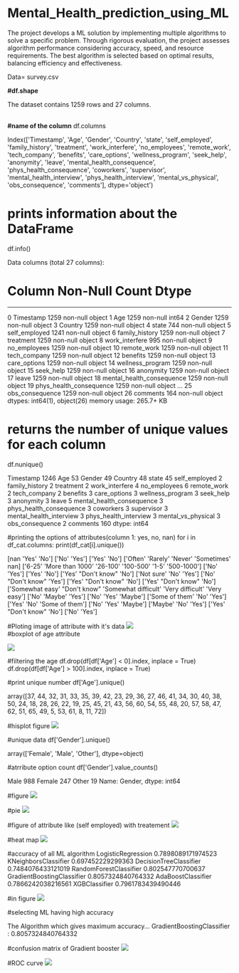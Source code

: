# Mental_Health_prediction_using_ML
The project develops a ML solution by implementing multiple algorithms to solve a specific problem. Through rigorous evaluation, the project assesses algorithm performance considering accuracy, speed, and resource requirements. The best algorithm is selected based on optimal results, balancing efficiency and effectiveness.

<p>Data= survey.csv</p>

<b>#df.shape</b>
<p>The dataset contains 1259 rows and 27 columns.</p>
<br>
<b>#name of the column</b>
df.columns
<br>
<p>Index(['Timestamp', 'Age', 'Gender', 'Country', 'state', 'self_employed',
       'family_history', 'treatment', 'work_interfere', 'no_employees',
       'remote_work', 'tech_company', 'benefits', 'care_options',
       'wellness_program', 'seek_help', 'anonymity', 'leave',
       'mental_health_consequence', 'phys_health_consequence', 'coworkers',
       'supervisor', 'mental_health_interview', 'phys_health_interview',
       'mental_vs_physical', 'obs_consequence', 'comments'],
      dtype='object')</p>

# prints information about the DataFrame
df.info()

Data columns (total 27 columns):
 #   Column                     Non-Null Count  Dtype 
---  ------                     --------------  ----- 
 0   Timestamp                  1259 non-null   object
 1   Age                        1259 non-null   int64 
 2   Gender                     1259 non-null   object
 3   Country                    1259 non-null   object
 4   state                      744 non-null    object
 5   self_employed              1241 non-null   object
 6   family_history             1259 non-null   object
 7   treatment                  1259 non-null   object
 8   work_interfere             995 non-null    object
 9   no_employees               1259 non-null   object
 10  remote_work                1259 non-null   object
 11  tech_company               1259 non-null   object
 12  benefits                   1259 non-null   object
 13  care_options               1259 non-null   object
 14  wellness_program           1259 non-null   object
 15  seek_help                  1259 non-null   object
 16  anonymity                  1259 non-null   object
 17  leave                      1259 non-null   object
 18  mental_health_consequence  1259 non-null   object
 19  phys_health_consequence    1259 non-null   object
...
 25  obs_consequence            1259 non-null   object
 26  comments                   164 non-null    object
dtypes: int64(1), object(26)
memory usage: 265.7+ KB

# returns the number of unique values for each column
df.nunique()

Timestamp                    1246
Age                            53
Gender                         49
Country                        48
state                          45
self_employed                   2
family_history                  2
treatment                       2
work_interfere                  4
no_employees                    6
remote_work                     2
tech_company                    2
benefits                        3
care_options                    3
wellness_program                3
seek_help                       3
anonymity                       3
leave                           5
mental_health_consequence       3
phys_health_consequence         3
coworkers                       3
supervisor                      3
mental_health_interview         3
phys_health_interview           3
mental_vs_physical              3
obs_consequence                 2
comments                      160
dtype: int64

#printing the options of attributes(column 1: yes, no, nan)
for i in df_cat.columns:
  print(df_cat[i].unique())

[nan 'Yes' 'No']
['No' 'Yes']
['Yes' 'No']
['Often' 'Rarely' 'Never' 'Sometimes' nan]
['6-25' 'More than 1000' '26-100' '100-500' '1-5' '500-1000']
['No' 'Yes']
['Yes' 'No']
['Yes' "Don't know" 'No']
['Not sure' 'No' 'Yes']
['No' "Don't know" 'Yes']
['Yes' "Don't know" 'No']
['Yes' "Don't know" 'No']
['Somewhat easy' "Don't know" 'Somewhat difficult' 'Very difficult'
 'Very easy']
['No' 'Maybe' 'Yes']
['No' 'Yes' 'Maybe']
['Some of them' 'No' 'Yes']
['Yes' 'No' 'Some of them']
['No' 'Yes' 'Maybe']
['Maybe' 'No' 'Yes']
['Yes' "Don't know" 'No']
['No' 'Yes']


#Ploting image of attribute with it's data
<img src="upload/self_employed.png"><br>
#boxplot of age attribute
<br>

<img src="upload/plot_image.png">

#filtering the age
df.drop(df[df['Age'] < 0].index, inplace = True)
df.drop(df[df['Age'] > 100].index, inplace = True)

#print unique number
df['Age'].unique()

array([37, 44, 32, 31, 33, 35, 39, 42, 23, 29, 36, 27, 46, 41, 34, 30, 40,
       38, 50, 24, 18, 28, 26, 22, 19, 25, 45, 21, 43, 56, 60, 54, 55, 48,
       20, 57, 58, 47, 62, 51, 65, 49,  5, 53, 61,  8, 11, 72])

#hisplot figure
<img src="upload/bar_image.png">

#unique data
df['Gender'].unique()

array(['Female', 'Male', 'Other'], dtype=object)


#atrribute option count
df['Gender'].value_counts()

Male      988
Female    247
Other      19
Name: Gender, dtype: int64

#figure
<img src="upload/gender.png">

#pie
<img src="upload/pie_chart.png">

#figure of attribute like (self employed) with treatement
<img src="upload/self_employed_seeking_treatment.png">

#heat map
<img src="upload/heatmap.png">

#accuracy of all ML algorithm
LogisticRegression 0.7898089171974523
KNeighborsClassifier 0.697452229299363
DecisionTreeClassifier 0.7484076433121019
RandomForestClassifier 0.802547770700637
GradientBoostingClassifier 0.8057324840764332
AdaBoostClassifier 0.7866242038216561
XGBClassifier 0.7961783439490446

#in figure
<img src="upload/plotting_the_model_accuracies.png">

#selecting ML having high accuracy

The Algorithm which gives maximum accuracy...
GradientBoostingClassifier : 0.8057324840764332

#confusion matrix of Gradient booster
<img src="upload/confusion_matrix.png">

#ROC curve
<img src="upload/roc_curve.png">
